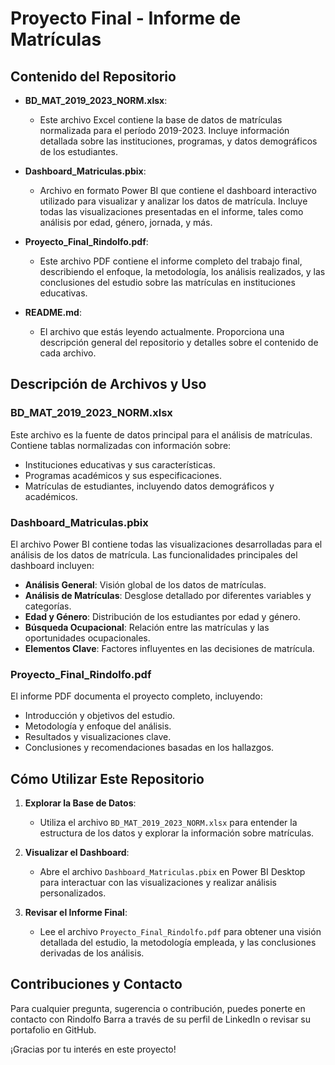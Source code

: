 # Proyecto Final - Informe de Matrículas

## Contenido del Repositorio

- **BD_MAT_2019_2023_NORM.xlsx**: 
  - Este archivo Excel contiene la base de datos de matrículas normalizada para el período 2019-2023. Incluye información detallada sobre las instituciones, programas, y datos demográficos de los estudiantes.

- **Dashboard_Matriculas.pbix**: 
  - Archivo en formato Power BI que contiene el dashboard interactivo utilizado para visualizar y analizar los datos de matrícula. Incluye todas las visualizaciones presentadas en el informe, tales como análisis por edad, género, jornada, y más.

- **Proyecto_Final_Rindolfo.pdf**: 
  - Este archivo PDF contiene el informe completo del trabajo final, describiendo el enfoque, la metodología, los análisis realizados, y las conclusiones del estudio sobre las matrículas en instituciones educativas.

- **README.md**: 
  - El archivo que estás leyendo actualmente. Proporciona una descripción general del repositorio y detalles sobre el contenido de cada archivo.

## Descripción de Archivos y Uso

### BD_MAT_2019_2023_NORM.xlsx
Este archivo es la fuente de datos principal para el análisis de matrículas. Contiene tablas normalizadas con información sobre:
- Instituciones educativas y sus características.
- Programas académicos y sus especificaciones.
- Matrículas de estudiantes, incluyendo datos demográficos y académicos.

### Dashboard_Matriculas.pbix
El archivo Power BI contiene todas las visualizaciones desarrolladas para el análisis de los datos de matrícula. Las funcionalidades principales del dashboard incluyen:
- **Análisis General**: Visión global de los datos de matrículas.
- **Análisis de Matrículas**: Desglose detallado por diferentes variables y categorías.
- **Edad y Género**: Distribución de los estudiantes por edad y género.
- **Búsqueda Ocupacional**: Relación entre las matrículas y las oportunidades ocupacionales.
- **Elementos Clave**: Factores influyentes en las decisiones de matrícula.

### Proyecto_Final_Rindolfo.pdf
El informe PDF documenta el proyecto completo, incluyendo:
- Introducción y objetivos del estudio.
- Metodología y enfoque del análisis.
- Resultados y visualizaciones clave.
- Conclusiones y recomendaciones basadas en los hallazgos.

## Cómo Utilizar Este Repositorio

1. **Explorar la Base de Datos**:
   - Utiliza el archivo `BD_MAT_2019_2023_NORM.xlsx` para entender la estructura de los datos y explorar la información sobre matrículas.

2. **Visualizar el Dashboard**:
   - Abre el archivo `Dashboard_Matriculas.pbix` en Power BI Desktop para interactuar con las visualizaciones y realizar análisis personalizados.

3. **Revisar el Informe Final**:
   - Lee el archivo `Proyecto_Final_Rindolfo.pdf` para obtener una visión detallada del estudio, la metodología empleada, y las conclusiones derivadas de los análisis.

## Contribuciones y Contacto
Para cualquier pregunta, sugerencia o contribución, puedes ponerte en contacto con Rindolfo Barra a través de su perfil de LinkedIn o revisar su portafolio en GitHub.

¡Gracias por tu interés en este proyecto!
